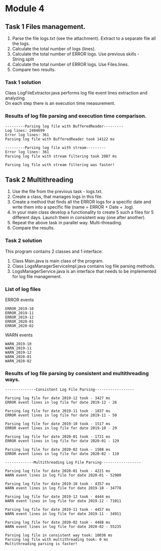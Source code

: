# Module 4

## Task 1 Files management.

1. Parse the file logs.txt (see the attachment).  Extract to a separate file all the logs.
2. Calculate the total number of logs (lines).
3. Calculate the total number of ERROR logs. Use previous skills - String.split
4. Calculate the total number of ERROR logs. Use Files.lines.
5. Compare two results.

### Task 1 solution
Class LogFileExtractor.java performs log file event lines extraction and analyzing.\
On each step there is an execution time measurement.

### Results of log file parsing and execution time comparison.
```
---------Parsing log file with BufferedReader---------
Log lines: 2494699
Error log lines: 361
Parsing log file with BufferedReader took 14122 ms

---------Parsing log file with stream---------
Error log lines: 361
Parsing log file with stream filtering took 2087 ms

Parsing log file with stream filtering was faster!
```

## Task 2 Multithreading

1. Use the file from the previous task - logs.txt.
2. Create a class, that manages logs in this file.
3. Create a method that finds all the ERROR logs for a specific date and write them into a specific file (name = ERROR  + Date  + .log).
4. In your main class develop a functionality to create  5 such a files for 5 different days. Launch them in consistent way (one after another).
5. Repeat the above  task in parallel way. Multi-threading.
6. Compare the results.

### Task 2 solution
This program contains 2 classes and 1 interface:
1. Class Main.java is main class of the program.
2. Class LogsManagerServiceImpl.java contains log file parsing methods.
3. LogsManagerService.java is an interface that needs to be implemented for log file management.

### List of log files
ERROR events
```
ERROR_2019-10
ERROR_2019-11
ERROR_2019-12
ERROR_2020-01
ERROR_2020-02
```
WARN events

```
WARN_2019-10
WARN_2019-11
WARN_2019-12
WARN_2020-01
WARN_2020-02
```

### Results of log file parsing by consistent and multithreading ways.
```
--------------Consistent Log File Parsing------------------

Parsing log file for date 2019-12 took - 3427 ms
ERROR event lines in log file for date 2019-12 - 26

Parsing log file for date 2019-11 took - 1837 ms
ERROR event lines in log file for date 2019-11 - 50

Parsing log file for date 2019-10 took - 1517 ms
ERROR event lines in log file for date 2019-10 - 29

Parsing log file for date 2020-01 took - 1721 ms
ERROR event lines in log file for date 2020-01 - 129

Parsing log file for date 2020-02 took - 1508 ms
ERROR event lines in log file for date 2020-02 - 119

-------------Multithreading Log File Parsing------------------

Parsing log file for date 2020-01 took - 4221 ms
WARN event lines in log file for date 2020-01 - 52980

Parsing log file for date 2019-10 took - 4357 ms
WARN event lines in log file for date 2019-10 - 34778

Parsing log file for date 2019-12 took - 4444 ms
WARN event lines in log file for date 2019-12 - 71011

Parsing log file for date 2019-11 took - 4457 ms
WARN event lines in log file for date 2019-11 - 34911

Parsing log file for date 2020-02 took - 4488 ms
WARN event lines in log file for date 2020-02 - 55235

Parsing log file in consistent way took: 10036 ms
Parsing log file with multithreading took: 0 ms
Multithreading parsing is faster!
```